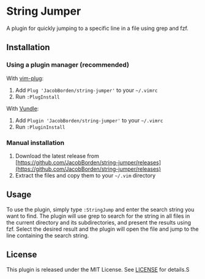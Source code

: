 # String Jumper

A plugin for quickly jumping to a specific line in a file using grep and fzf.

## Installation

### Using a plugin manager (recommended)

With [vim-plug](https://github.com/junegunn/vim-plug):

1. Add `Plug 'JacobBorden/string-jumper'` to your `~/.vimrc`
2. Run `:PlugInstall`

With [Vundle](https://github.com/VundleVim/Vundle.vim):

1. Add `Plugin 'JacobBorden/string-jumper'` to your `~/.vimrc`
2. Run `:PluginInstall`

### Manual installation

1. Download the latest release from [https://github.com/JacobBorden/string-jumper/releases](https://github.com/JacobBorden/string-jumper/releases)
2. Extract the files and copy them to your `~/.vim` directory

## Usage

To use the plugin, simply type `:StringJump` and enter the search string you want to find. The plugin will use grep to search for the string in all files in the current directory and its subdirectories, and present the results using fzf. Select the desired result and the plugin will open the file and jump to the line containing the search string.

## License

This plugin is released under the MIT License. See [LICENSE](LICENSE) for details.S
